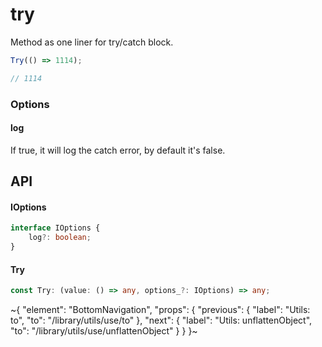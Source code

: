 
# try

Method as one liner for try/catch block.

```ts
Try(() => 1114);

// 1114
```

### Options

#### log

If true, it will log the catch error, by default it's false.

## API

#### IOptions

```ts
interface IOptions {
    log?: boolean;
}
```

#### Try

```ts
const Try: (value: () => any, options_?: IOptions) => any;
```


~{
  "element": "BottomNavigation",
  "props": {
    "previous": {
      "label": "Utils: to",
      "to": "/library/utils/use/to"
    },
    "next": {
      "label": "Utils: unflattenObject",
      "to": "/library/utils/use/unflattenObject"
    }
  }
}~
